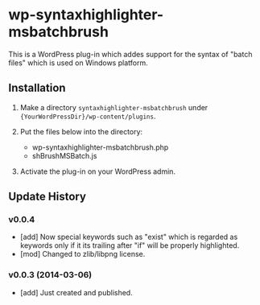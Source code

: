 wp-syntaxhighlighter-msbatchbrush
=================================

This is a WordPress plug-in which addes support for the syntax of "batch files"
which is used on Windows platform.


Installation
------------
1. Make a directory `syntaxhighlighter-msbatchbrush` under
   `{YourWordPressDir}/wp-content/plugins`.

2. Put the files below into the directory:
   - wp-syntaxhighlighter-msbatchbrush.php
   - shBrushMSBatch.js

3. Activate the plug-in on your WordPress admin.

Update History
--------------
### v0.0.4
- [add] Now special keywords such as "exist" which is regarded as keywords only if it its trailing after "if" will be properly highlighted.
- [mod] Changed to zlib/libpng license.

### v0.0.3 (2014-03-06)
- [add] Just created and published.
